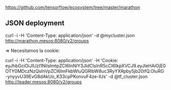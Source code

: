 

https://github.com/tensorflow/ecosystem/tree/master/marathon


JSON deployment 
-----------------------------------

curl -i -H 'Content-Type: application/json' -d @mycluster.json http://marathon.mesos:8080/v2/groups


=> Necesitamos la cookie:

curl -i -H 'Content-Type: application/json' -H 'Cookie: eyJhbGciOiJIUzI1NiIsImtpZCI6InNlY3JldCIsInR5cCI6IkpXVCJ9.eyJleHAiOjE0OTY0MDczNzQsInVpZCI6ImFkbWluQGRlbW8uc3RyYXRpby5jb20ifQ.OIuRG-ynyyvU39EvG8dAkUo_K33cpPKonvuF4ze-IUs' -d @tf_cluster.json http://leader.mesos:8080/v2/groups

